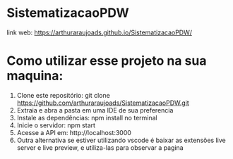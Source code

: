 # SistematizacaoPDW

 link web: https://arthuraraujoads.github.io/SistematizacaoPDW/

# Como utilizar esse projeto na sua maquina:
1. Clone este repositório: git clone https://github.com/arthuraraujoads/SistematizacaoPDW.git
2. Extraia e abra a pasta em uma IDE de sua preferencia
3. Instale as dependências: npm install no terminal
4. Inicie o servidor: npm start
5. Acesse a API em: http://localhost:3000
6. Outra alternativa se estiver utilizando vscode é baixar as extensões live server e live preview, e utiliza-las para observar a pagina
